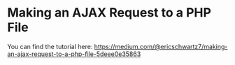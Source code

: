 # Making an AJAX Request to a PHP File
You can find the tutorial here: https://medium.com/@ericschwartz7/making-an-ajax-request-to-a-php-file-5deee0e35863
